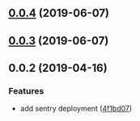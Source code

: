 ## [0.0.4](https://github.com/doomsower/whitewater/compare/@whitewater-guide/sentry@0.0.3...@whitewater-guide/sentry@0.0.4) (2019-06-07)

## [0.0.3](https://github.com/doomsower/whitewater/compare/@whitewater-guide/sentry@0.0.2...@whitewater-guide/sentry@0.0.3) (2019-06-07)

## 0.0.2 (2019-04-16)

### Features

- add sentry deployment ([4f1bd07](https://github.com/doomsower/whitewater/commit/4f1bd07))
